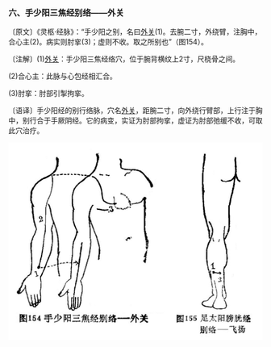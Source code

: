 ### 六、手少阳三焦经别络——外关

〔原文〕《灵柩·经脉》：“手少阳之别，名曰[外关](https://www.gmzyjc.com/read/zjs/zjs3.1.9-12-0.0.2.3.5.md)(1)。去腕二寸，外绕臂，注胸中，合心主(2)。病实则肘挛(3)；虚则不收。取之所别也”（图154）。

〔注解〕(1)[外关](https://www.gmzyjc.com/read/zjs/zjs3.1.9-12-0.0.2.3.5.md)：手少阳三焦经络穴，位于腕背横纹上2寸，尺桡骨之间。

(2)合心主：此脉与心包经相汇合。

(3)肘挛：肘部引掣拘挛。

〔语译〕手少阳经的别行络脉，穴名[外关](https://www.gmzyjc.com/read/zjs/zjs3.1.9-12-0.0.2.3.5.md)，距腕二寸，向外绕行臂部，上行注于胸中，别行合于手厥阴经。它的病变，实证为肘部拘挛，虚证为肘部弛缓不收，可取此穴治疗。

![](img/图154、155.jpg)

